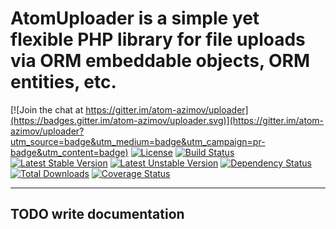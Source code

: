 AtomUploader is a simple yet flexible PHP library for file uploads via ORM embeddable objects, ORM entities, etc.
===

[![Join the chat at https://gitter.im/atom-azimov/uploader](https://badges.gitter.im/atom-azimov/uploader.svg)](https://gitter.im/atom-azimov/uploader?utm_source=badge&utm_medium=badge&utm_campaign=pr-badge&utm_content=badge)
[![License](https://poser.pugx.org/atom-azimov/uploader/license)](https://github.com/atom-azimov/uploader/blob/master/LICENSE)
[![Build Status](https://travis-ci.org/atom-azimov/uploader.svg?branch=master)](https://travis-ci.org/atom-azimov/uploader)
[![Latest Stable Version](https://poser.pugx.org/atom-azimov/uploader/v/stable)](https://packagist.org/packages/atom-azimov/uploader)
[![Latest Unstable Version](https://poser.pugx.org/atom-azimov/uploader/v/unstable)](https://packagist.org/packages/atom-azimov/uploader)
[![Dependency Status](https://www.versioneye.com/user/projects/56c6762318b271002c69b141/badge.svg?style=flat)](https://www.versioneye.com/user/projects/56c6762318b271002c69b141)
[![Total Downloads](https://poser.pugx.org/atom-azimov/uploader/downloads)](https://packagist.org/packages/atom-azimov/uploader)
[![Coverage Status](https://coveralls.io/repos/github/atom-azimov/uploader/badge.svg?branch=master)](https://coveralls.io/github/atom-azimov/uploader?branch=master)

---

## TODO write documentation